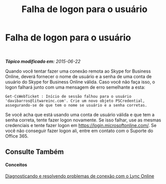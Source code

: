 ﻿---
title: Falha de logon para o usuário
TOCTitle: Falha de logon para o usuário
ms:assetid: 006020cd-34d0-4a78-b5b4-e382d95ef04d
ms:mtpsurl: https://technet.microsoft.com/pt-br/library/Dn329053(v=OCS.15)
ms:contentKeyID: 56270357
ms.date: 06/02/2017
mtps_version: v=OCS.15
ms.translationtype: HT
---

# Falha de logon para o usuário

 

_**Tópico modificado em:** 2015-06-22_

Quando você tentar fazer uma conexão remota ao Skype for Business Online, deverá fornecer o nome de usuário e a senha de uma conta de usuário do Skype for Business Online válida. Caso você não faça isso, o logon falhará junto com uma mensagem de erro semelhante a esta:

    Get-CsWebTicket : Início de sessão falhou para o usuário 'davibarros@litwareinc.com'. Crie um novo objeto PSCredential, assegurando-se de que tem o nome se usuário e a senha corretas.

Se você acha que está usando uma conta de usuário válida e que tem a senha correta, tente fazer logon novamente. Se isso falhar, use as mesmas credenciais e tente fazer logon em <https://login.microsoftonline.com/>. Se você não conseguir fazer logon ali, entre em contato com o Suporte do Office 365.

## Consulte Também

#### Conceitos

[Diagnosticando e resolvendo problemas de conexão com o Lync Online](diagnosing-and-resolving-connection-problems-with-skype-for-business-online.md)

